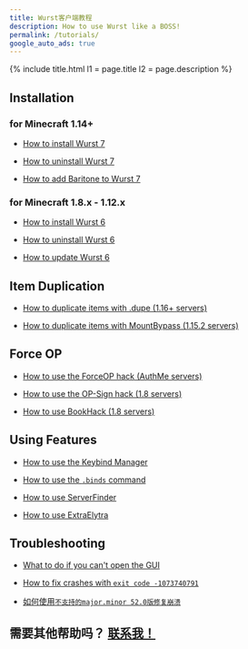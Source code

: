 ```yaml
---
title: Wurst客户端教程
description: How to use Wurst like a BOSS!
permalink: /tutorials/
google_auto_ads: true
---
```

{% include title.html l1 = page.title l2 = page.description %}

<div class="padding20 no-padding-left no-padding-right bg-grayLighter">
	<div class="container">
		<h2 class="text-normal">Installation</h2>
		<div class="grid no-margin">
			<div class="row cells2">
				<div class="cell">
					<h3 class="text-normal">for Minecraft <b>1.14+</b></h3>
					<ul>
						<li><p><a href="how-to-install/wurst-7/">How to install Wurst 7</a></p></li>
						<li><p><a href="how-to-uninstall/wurst-7/">How to uninstall Wurst 7</a></p></li>
						<li><p><a href="wurst-7-baritone">How to add Baritone to Wurst 7</a></p></li>
					</ul>
				</div>
				<div class="cell">
					<h3 class="text-normal">for Minecraft <b>1.8.x - 1.12.x</b></h3>
					<ul>
						<li><p><a href="how-to-install/wurst-6/">How to install Wurst 6</a></p></li>
						<li><p><a href="how-to-uninstall/wurst-6/">How to uninstall Wurst 6</a></p></li>
						<li><p><a href="how-to-update/">How to update Wurst 6</a></p></li>
					</ul>
				</div>
			</div>
		</div>
	</div>
</div>

<div class="padding20 no-padding-left no-padding-right">
	<div class="container">
		<h2 class="text-normal">Item Duplication</h2>
		<ul>
			<li><p><a href="https://wurst.wiki/cmd/dupe">How to duplicate items with .dupe (1.16+ servers)</a></p></li>
			<li><p><a href="https://wurst.wiki/mountbypass">How to duplicate items with MountBypass (1.15.2 servers)</a></p></li>
		</ul>
	</div>
</div>

<div class="padding20 no-padding-left no-padding-right bg-grayLighter">
	<div class="container">
		<h2 class="text-normal">Force OP</h2>
		<ul>
			<li><p><a href="https://wurst.wiki/forceop">How to use the ForceOP hack (AuthMe servers)</a></p></li>
			<li><p><a href="https://wurst.wiki/op-sign">How to use the OP-Sign hack (1.8 servers)</a></p></li>
			<li><p><a href="/wiki/Special_Features/Force_OP_(BookHack)/">How to use BookHack (1.8 servers)</a></p></li>
		</ul>
	</div>
</div>

<div class="padding20 no-padding-left no-padding-right">
	<div class="container">
		<h2 class="text-normal">Using Features</h2>
		<ul>
			<li><p><a href="https://wurst.wiki/keybind_manager">How to use the Keybind Manager</a></p></li>
			<li><p><a href="https://wurst.wiki/cmd/binds">How to use the <code>.binds</code> command</a></p></li>
			<li><p><a href="https://wurst.wiki/serverfinder">How to use ServerFinder</a></p></li>
			<li><p><a href="/wiki/Mods/ExtraElytra/">How to use ExtraElytra</a></p></li>
		</ul>
	</div>
</div>

<div class="padding20 no-padding-left no-padding-right bg-grayLighter">
	<div class="container">
		<h2 class="text-normal">Troubleshooting</h2>
		<ul>
			<li><p><a href="https://www.youtube.com/watch?v=rEA1CKR60z8">What to do if you can't open the GUI</a></p></li>
			<li><p><a href="https://bugs.mojang.com/browse/MC-112780">How to fix crashes with <code>exit code -1073740791</code></a></p></li>
			<li><p><a href="major-minor-52/">如何使用<code>不支持的major.minor 52.0版修复崩溃</code></a></p></li>
		</ul>
	</div>
</div>

<div class="padding40 no-padding-left no-padding-right">
	<div class="container">
		<h2 class="align-center text-light">需要其他帮助吗？ <a href="/contact/">联系我！</a></h2>
	</div>
</div>
